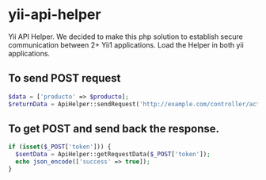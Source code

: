 # yii-api-helper
Yii API Helper. We decided to make this php solution to establish secure communication between 2+ Yii1 applications.
Load the Helper in both yii applications.

To send POST request 
--------------------------
```php
$data = ['producto' => $producto];
$returnData = ApiHelper::sendRequest('http://example.com/controller/action', $data);
```

To get POST and send back the response.
--------------------------
```php
if (isset($_POST['token'])) {
  $sentData = ApiHelper::getRequestData($_POST['token']);
  echo json_encode(['success' => true]);
}
```
